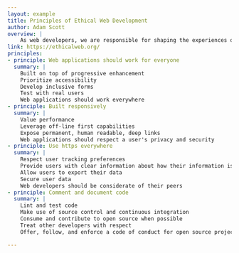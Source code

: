 ```yaml
---
layout: example
title: Principles of Ethical Web Development
author: Adam Scott
overview: |
    As web developers, we are responsible for shaping the experiences of user's online lives. By making choices that are ethical and user-centered, we create a better web for everyone.
link: https://ethicalweb.org/
principles:
- principle: Web applications should work for everyone
  summary: |
    Built on top of progressive enhancement
    Prioritize accessibility
    Develop inclusive forms
    Test with real users
    Web applications should work everywhere
- principle: Built responsively
  summary: |
    Value performance
    Leverage off-line first capabilities
    Expose permanent, human readable, deep links
    Web applications should respect a user's privacy and security
- principle: Use https everywhere
  summary: |
    Respect user tracking preferences
    Provide users with clear information about how their information is used
    Allow users to export their data
    Secure user data
    Web developers should be considerate of their peers
- principle: Comment and document code
  summary: |
    Lint and test code
    Make use of source control and continuous integration
    Consume and contribute to open source when possible
    Treat other developers with respect
    Offer, follow, and enforce a code of conduct for open source projects

---
```

